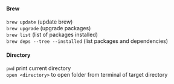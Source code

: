 #### Brew
`brew update` (update brew) <br>
`brew upgrade` (upgrade packages) <br>
`brew list` (list of packages installed) <br>
`brew deps --tree --installed` (list packages and dependencies) <br>

#### Directory
`pwd` print current directory <br>
`open <directory>` to open folder from terminal of target directory
